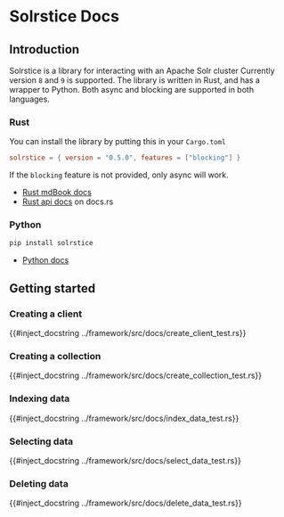 # Solrstice Docs

## Introduction

Solrstice is a library for interacting with an Apache Solr cluster
Currently version `8` and `9` is supported.
The library is written in Rust, and has a wrapper to Python. Both async and blocking are supported in both languages.
### Rust
You can install the library by putting this in your `Cargo.toml`
```toml
solrstice = { version = "0.5.0", features = ["blocking"] }
```
If the `blocking` feature is not provided, only async will work.
* [Rust mdBook docs]()
* [Rust api docs](https://docs.rs/solrstice/) on docs.rs
### Python
```bash
pip install solrstice
```
* [Python docs](https://sh1nku.github.io/solrstice/python)

## Getting started

### Creating a client

{{#inject_docstring ../framework/src/docs/create_client_test.rs}}

### Creating a collection

{{#inject_docstring ../framework/src/docs/create_collection_test.rs}}

### Indexing data

{{#inject_docstring ../framework/src/docs/index_data_test.rs}}

### Selecting data
{{#inject_docstring ../framework/src/docs/select_data_test.rs}}

### Deleting data

{{#inject_docstring ../framework/src/docs/delete_data_test.rs}}